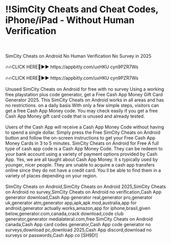 # !!SimCity Cheats and Cheat Codes, iPhone/iPad - Without Human Verification
<br>
<br>SimCity Cheats on Android No Human Verification No Survey in 2025
<br>
<br>🔥🔥CLICK HERE🔴►► https://appbitly.com/uxHKU
cyn9PZR7Ws
<br>
<br>🔥🔥CLICK HERE🔴►► https://appbitly.com/uxHKU
cyn9PZR7Ws
<br>
<br>Unused SimCity Cheats on Android for free with no survey Using a working free playstation plus code generator, get a Free Cash App Money Gift Card Generator 2025. This SimCity Cheats on Android works in all areas and has no restrictions. on a daily basis With only a few simple steps, visitors can get a free Cash App Money code. You may check easily if you get a free Cash App Money gift card code that is unused and already tested.
<br>
<br>Users of the Cash App will receive a Cash App Money Code without having to spend a single dollar. Simply press the Free SimCity Cheats on Android button and follow the on-screen instructions to get your Free Cash App Money Cards in 3 to 5 minutes. SimCity Cheats on Android for Free A full type of cash app code is a Cash App Money Code. They can be redeem to your bank account using a variety of payment options provided by Cash App. Yes, we are all taught about Cash App Money. It s typically used by younger, nicer people. They are unable to acquire a cash app transfers online since they do not have a credit card. You ll be able to find them in a variety of places depending on your region.
<br>
<br>SimCity Cheats on Android,SimCity Cheats on Android 2025,SimCity Cheats on Android no survey,SimCity Cheats on Android no verification,Cash App generator download,Cash App generator real,generator pro,generator uk,generator atm,generator app,apk,apk mod,australia,app for android,generator actually works,amazon,app for iphone,brasil,given below,generator.com,canada,crack download,code club generator,generator medialateral.com,free SimCity Cheats on Android canada,Cash App card codes generator,Cash App code generator no surveys,download pc,download 2025,Cash App discord,download no surveys or passwords,Cash App co [SH9D!]
<br>
<br>
